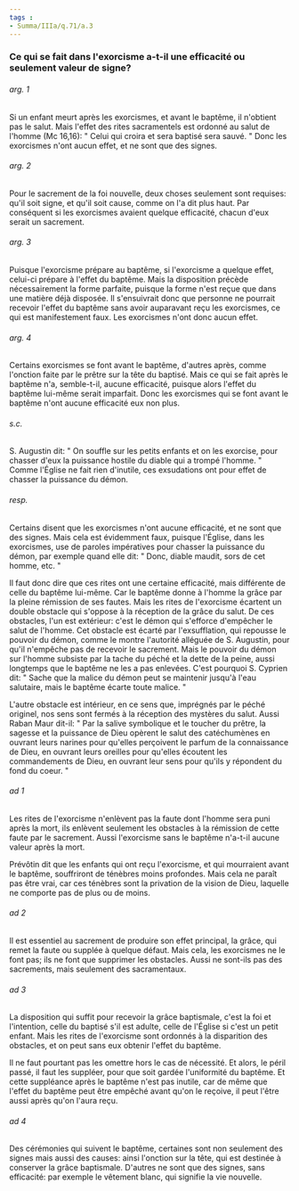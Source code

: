 ```yaml
---
tags : 
- Summa/IIIa/q.71/a.3
---
```


### Ce qui se fait dans l'exorcisme a-t-il une efficacité ou seulement valeur de signe?

###### arg. 1
Si un enfant meurt après les exorcismes, et avant le baptême, il n'obtient pas le salut. Mais l'effet des rites sacramentels est ordonné au salut de l'homme (Mc 16,16): " Celui qui croira et sera baptisé sera sauvé. " Donc les exorcismes n'ont aucun effet, et ne sont que des signes. 

###### arg. 2
Pour le sacrement de la foi nouvelle, deux choses seulement sont requises: qu'il soit signe, et qu'il soit cause, comme on l'a dit plus haut. Par conséquent si les exorcismes avaient quelque efficacité, chacun d'eux serait un sacrement. 

###### arg. 3
Puisque l'exorcisme prépare au baptême, si l'exorcisme a quelque effet, celui-ci prépare à l'effet du baptême. Mais la disposition précède nécessairement la forme parfaite, puisque la forme n'est reçue que dans une matière déjà disposée. Il s'ensuivrait donc que personne ne pourrait recevoir l'effet du baptême sans avoir auparavant reçu les exorcismes, ce qui est manifestement faux. Les exorcismes n'ont donc aucun effet. 

###### arg. 4
Certains exorcismes se font avant le baptême, d'autres après, comme l'onction faite par le prêtre sur la tête du baptisé. Mais ce qui se fait après le baptême n'a, semble-t-il, aucune efficacité, puisque alors l'effet du baptême lui-même serait imparfait. Donc les exorcismes qui se font avant le baptême n'ont aucune efficacité eux non plus. 

###### s.c.
S. Augustin dit: " On souffle sur les petits enfants et on les exorcise, pour chasser d'eux la puissance hostile du diable qui a trompé l'homme. " Comme l'Église ne fait rien d'inutile, ces exsudations ont pour effet de chasser la puissance du démon. 

###### resp.
Certains disent que les exorcismes n'ont aucune efficacité, et ne sont que des signes. Mais cela est évidemment faux, puisque l'Église, dans les exorcismes, use de paroles impératives pour chasser la puissance du démon, par exemple quand elle dit: " Donc, diable maudit, sors de cet homme, etc. " 

Il faut donc dire que ces rites ont une certaine efficacité, mais différente de celle du baptême lui-même. Car le baptême donne à l'homme la grâce par la pleine rémission de ses fautes. Mais les rites de l'exorcisme écartent un double obstacle qui s'oppose à la réception de la grâce du salut. De ces obstacles, l'un est extérieur: c'est le démon qui s'efforce d'empêcher le salut de l'homme. Cet obstacle est écarté par l'exsufflation, qui repousse le pouvoir du démon, comme le montre l'autorité alléguée de S. Augustin, pour qu'il n'empêche pas de recevoir le sacrement. Mais le pouvoir du démon sur l'homme subsiste par la tache du péché et la dette de la peine, aussi longtemps que le baptême ne les a pas enlevées. C'est pourquoi S. Cyprien dit: " Sache que la malice du démon peut se maintenir jusqu'à l'eau salutaire, mais le baptême écarte toute malice. " 

L'autre obstacle est intérieur, en ce sens que, imprégnés par le péché originel, nos sens sont fermés à la réception des mystères du salut. Aussi Raban Maur dit-il: " Par la salive symbolique et le toucher du prêtre, la sagesse et la puissance de Dieu opèrent le salut des catéchumènes en ouvrant leurs narines pour qu'elles perçoivent le parfum de la connaissance de Dieu, en ouvrant leurs oreilles pour qu'elles écoutent les commandements de Dieu, en ouvrant leur sens pour qu'ils y répondent du fond du coeur. " 

###### ad 1
Les rites de l'exorcisme n'enlèvent pas la faute dont l'homme sera puni après la mort, ils enlèvent seulement les obstacles à la rémission de cette faute par le sacrement. Aussi l'exorcisme sans le baptême n'a-t-il aucune valeur après la mort. 

Prévôtin dit que les enfants qui ont reçu l'exorcisme, et qui mourraient avant le baptême, souffriront de ténèbres moins profondes. Mais cela ne paraît pas être vrai, car ces ténèbres sont la privation de la vision de Dieu, laquelle ne comporte pas de plus ou de moins. 

###### ad 2
Il est essentiel au sacrement de produire son effet principal, la grâce, qui remet la faute ou supplée à quelque défaut. Mais cela, les exorcismes ne le font pas; ils ne font que supprimer les obstacles. Aussi ne sont-ils pas des sacrements, mais seulement des sacramentaux. 

###### ad 3
La disposition qui suffit pour recevoir la grâce baptismale, c'est la foi et l'intention, celle du baptisé s'il est adulte, celle de l'Église si c'est un petit enfant. Mais les rites de l'exorcisme sont ordonnés à la disparition des obstacles, et on peut sans eux obtenir l'effet du baptême. 

Il ne faut pourtant pas les omettre hors le cas de nécessité. Et alors, le péril passé, il faut les suppléer, pour que soit gardée l'uniformité du baptême. Et cette suppléance après le baptême n'est pas inutile, car de même que l'effet du baptême peut être empêché avant qu'on le reçoive, il peut l'être aussi après qu'on l'aura reçu. 

###### ad 4
Des cérémonies qui suivent le baptême, certaines sont non seulement des signes mais aussi des causes: ainsi l'onction sur la tête, qui est destinée à conserver la grâce baptismale. D'autres ne sont que des signes, sans efficacité: par exemple le vêtement blanc, qui signifie la vie nouvelle. 

